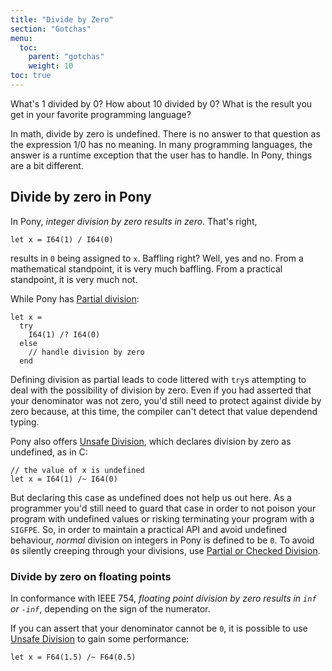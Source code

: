 ```yaml
---
title: "Divide by Zero"
section: "Gotchas"
menu:
  toc:
    parent: "gotchas"
    weight: 10
toc: true
---
```


What's 1 divided by 0? How about 10 divided by 0? What is the result you get in your favorite programming language?

In math, divide by zero is undefined. There is no answer to that question as the expression 1/0 has no meaning. In many programming languages, the answer is a runtime exception that the user has to handle. In Pony, things are a bit different.

## Divide by zero in Pony

In Pony, *integer division by zero results in zero*. That's right,

```pony
let x = I64(1) / I64(0)
```

results in `0` being assigned to `x`. Baffling right? Well, yes and no. From a mathematical standpoint, it is very much baffling. From a practical standpoint, it is very much not.

While Pony has [Partial division](/expressions/arithmetic.html#partial-and-checked-arithmetic):

```pony
let x =
  try
    I64(1) /? I64(0)
  else
    // handle division by zero
  end
```

Defining division as partial leads to code littered with `try`s attempting to deal with the possibility of division by zero. Even if you had asserted that your denominator was not zero, you'd still need to protect against divide by zero because, at this time, the compiler can't detect that value dependend typing.

Pony also offers [Unsafe Division](/expressions/arithmetic.html#unsafe-arithmetic), which declares division by zero as undefined, as in C:

```pony
// the value of x is undefined
let x = I64(1) /~ I64(0)
```

But declaring this case as undefined does not help us out here. As a programmer you'd still need to guard that case in order to not poison your program with undefined values or risking terminating your program with a `SIGFPE`. So, in order to maintain a practical API and avoid undefined behaviour, _normal_ division on integers in Pony is defined to be `0`. To avoid `0`s silently creeping through your divisions, use [Partial or Checked Division](/expressions/arithmetic.html#partial-and-checked-arithmetic).

### Divide by zero on floating points

In conformance with IEEE 754, *floating point division by zero results in `inf` or `-inf`*, depending on the sign of the numerator. 

If you can assert that your denominator cannot be `0`, it is possible to use [Unsafe Division](/expressions/arithmetic.html#floating-point) to gain some performance:

```pony
let x = F64(1.5) /~ F64(0.5)
```
